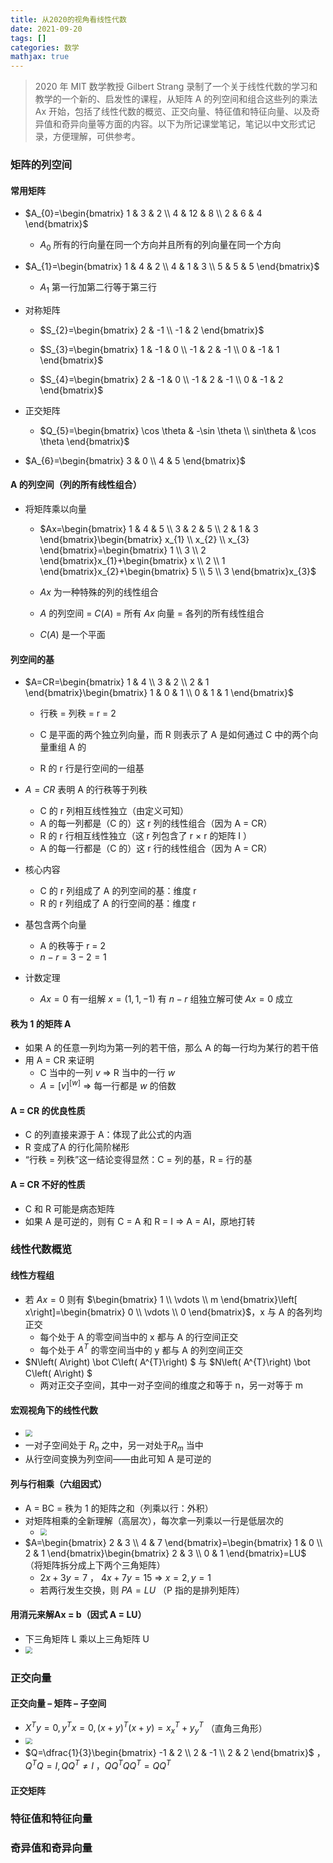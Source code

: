 ```yaml
---
title: 从2020的视角看线性代数
date: 2021-09-20
tags: []
categories: 数学
mathjax: true
---
```


> 2020 年 MIT 数学教授 Gilbert Strang 录制了一个关于线性代数的学习和教学的一个新的、启发性的课程，从矩阵 A 的列空间和组合这些列的乘法 Ax 开始，包括了线性代数的概览、正交向量、特征值和特征向量、以及奇异值和奇异向量等方面的内容。以下为所记课堂笔记，笔记以中文形式记录，方便理解，可供参考。

<!--more-->

### 矩阵的列空间

#### 常用矩阵

- $A_{0}=\begin{bmatrix}
  1 & 3 & 2 \\
  4 & 12 & 8 \\
  2 & 6 & 4
  \end{bmatrix}$
  
  - $A_{0}$ 所有的行向量在同一个方向并且所有的列向量在同一个方向

- $A_{1}=\begin{bmatrix}
  1 & 4 & 2 \\
  4 & 1 & 3 \\
  5 & 5 & 5
  \end{bmatrix}$
  
  - $A_{1}$ 第一行加第二行等于第三行

- 对称矩阵
  
  - $S_{2}=\begin{bmatrix}
    2 & -1 \\
    -1 & 2
    \end{bmatrix}$
  
  - $S_{3}=\begin{bmatrix}
    1 & -1 & 0 \\
    -1 & 2 & -1 \\
    0 & -1 & 1
    \end{bmatrix}$
  
  - $S_{4}=\begin{bmatrix}
    2 & -1 & 0 \\
    -1 & 2 & -1 \\
    0 & -1 & 2
    \end{bmatrix}$

- 正交矩阵
  
  - $Q_{5}=\begin{bmatrix}
    \cos \theta  & -\sin \theta  \\
    sin\theta  & \cos \theta 
    \end{bmatrix}$

- $A_{6}=\begin{bmatrix}
  3 & 0 \\
  4 & 5
  \end{bmatrix}$

#### A 的列空间（列的所有线性组合）

- 将矩阵乘以向量
  
  - $Ax=\begin{bmatrix} 1 & 4 & 5 \\ 3 & 2 & 5 \\ 2 & 1 & 3 \end{bmatrix}\begin{bmatrix} x_{1} \\ x_{2} \\ x_{3} \end{bmatrix}=\begin{bmatrix} 1 \\ 3 \\ 2 \end{bmatrix}x_{1}+\begin{bmatrix} x \\ 2 \\ 1 \end{bmatrix}x_{2}+\begin{bmatrix} 5 \\ 5 \\ 3 \end{bmatrix}x_{3}$
  
  - $Ax$ 为一种特殊的列的线性组合
  
  - $A$ 的列空间 = $C(A)$ = 所有 $Ax$ 向量 = 各列的所有线性组合
  
  - $C(A)$ 是一个平面

#### 列空间的基

- $A=CR=\begin{bmatrix}
  1 & 4 \\
  3 & 2 \\
  2 & 1
  \end{bmatrix}\begin{bmatrix}
  1 & 0 & 1 \\
  0 & 1 & 1
  \end{bmatrix}$
  
  - 行秩 = 列秩 = r = 2
  
  - C 是平面的两个独立列向量，而 R 则表示了 A 是如何通过 C 中的两个向量重组 A 的
  
  - R 的 r 行是行空间的一组基

- $A = CR$ 表明 A 的行秩等于列秩 
  - C 的 r 列相互线性独立（由定义可知）
  - A 的每一列都是（C 的）这 r 列的线性组合（因为 A = CR）
  - R 的 r 行相互线性独立（这 r 列包含了 r × r 的矩阵 I ）
  - A 的每一行都是（C 的）这 r 行的线性组合（因为 A = CR）
- 核心内容 
  - C 的 r 列组成了 A 的列空间的基：维度 r 
  - R 的 r 列组成了 A 的行空间的基：维度 r
- 基包含两个向量 
  - A 的秩等于 r = 2 
  - $n − r = 3 − 2 = 1$
- 计数定理 
  - $Ax = 0$ 有一组解 $x = (1, 1, −1)$ 有 $n − r$ 组独立解可使 $Ax = 0$ 成立

#### 秩为 1 的矩阵 A

- 如果 A 的任意一列均为第一列的若干倍，那么 A 的每一行均为某行的若干倍
- 用 A = CR 来证明
  - C 当中的一列 $v$ ⇒ R 当中的一行 $w$
  - $A=\left[ v\right] ^{\left[ w\right] }$ ⇒ 每一行都是 $w$ 的倍数

#### A = CR 的优良性质

- C 的列直接来源于 A：体现了此公式的内涵
- R 变成了A 的行化简阶梯形
- “行秩 = 列秩”这一结论变得显然：C = 列的基，R = 行的基

#### A = CR 不好的性质

- C 和 R 可能是病态矩阵
- 如果 A 是可逆的，则有 C = A 和 R = I ⇒ A = AI，原地打转

### 线性代数概览

#### 线性方程组

- 若 $Ax = 0$ 则有 $\begin{bmatrix} 1 \\ \vdots \\ m \end{bmatrix}\left[ x\right]=\begin{bmatrix} 0 \\ \vdots \\ 0 \end{bmatrix}$，x 与 A 的各列均正交
  - 每个处于 A 的零空间当中的 x 都与 A 的行空间正交 
  - 每个处于 $A^T$ 的零空间当中的 y 都与 A 的列空间正交
- $N\left( A\right) \bot C\left( A^{T}\right) $ 与 $N\left( A^{T}\right) \bot C\left( A\right) $
  - 两对正交子空间，其中一对子空间的维度之和等于 n，另一对等于 m

#### 宏观视角下的线性代数

- <img src="https://cdn.jsdelivr.net/gh/Bezhuang/Imgbed/blogimg/%E4%BB%8E2020%E7%9C%8B%E7%BA%BF%E6%80%A7%E4%BB%A3%E6%95%B001.png" style="zoom:67%;" />
- 一对子空间处于 $R_{n}$ 之中，另一对处于$R_{m}$ 当中
- 从行空间变换为列空间——由此可知 A 是可逆的

#### 列与行相乘（六组因式）

- A = BC = 秩为 1 的矩阵之和（列乘以行：外积）
- 对矩阵相乘的全新理解（高层次），每次拿一列乘以一行是低层次的
  - <img src="https://cdn.jsdelivr.net/gh/Bezhuang/Imgbed/blogimg/%E4%BB%8E2020%E7%9C%8B%E7%BA%BF%E6%80%A7%E4%BB%A3%E6%95%B002.png" style="zoom:67%;" />
- $A=\begin{bmatrix} 2 & 3 \\ 4 & 7 \end{bmatrix}=\begin{bmatrix} 1 & 0 \\ 2 & 1 \end{bmatrix}\begin{bmatrix} 2 & 3 \\ 0 & 1 \end{bmatrix}=LU$ （将矩阵拆分成上下两个三角矩阵）
  - $2x+3y=7$ ， $4x+7y=15$  ⇒ $x=2,y=1$
  - 若两行发生交换，则 $PA = LU$ （P 指的是排列矩阵）

#### 用消元来解Ax = b（因式 A = LU）

- 下三角矩阵 L 乘以上三角矩阵 U
- <img src="https://cdn.jsdelivr.net/gh/Bezhuang/Imgbed/blogimg/%E4%BB%8E2020%E7%9C%8B%E7%BA%BF%E6%80%A7%E4%BB%A3%E6%95%B003.png" style="zoom:67%;" />

### 正交向量

#### 正交向量 – 矩阵 – 子空间

- $X^{T}y=0,y^{T}x=0,\left( x+y\right) ^{T}\left( x+y\right)=x^{T}_{x}+y^{T}_{y}$ （直角三角形）
- <img src="https://cdn.jsdelivr.net/gh/Bezhuang/Imgbed/blogimg/%E4%BB%8E2020%E7%9C%8B%E7%BA%BF%E6%80%A7%E4%BB%A3%E6%95%B004.png" style="zoom:67%;" />
- $Q=\dfrac{1}{3}\begin{bmatrix} -1 & 2 \\ 2 & -1 \\ 2 & 2 \end{bmatrix}$ ，$Q^{T}Q=I,QQ^{T}\neq I$ ，$QQ^TQQ^T = QQ^T$

#### 正交矩阵



### 特征值和特征向量



### 奇异值和奇异向量





